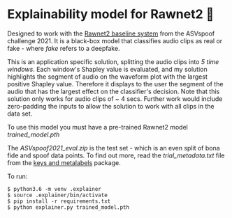 # Explainability model for Rawnet2 :mag_right:

Designed to work with the [Rawnet2 baseline system](https://github.com/asvspoof-challenge/2021/tree/main/DF/Baseline-RawNet2)
from the ASVspoof challenge 2021. It is a black-box model that classifies audio 
clips as real or fake - where *fake* refers to a deepfake.

This is an application specific solution, splitting the audio clips into
*5 time windows*. Each window's Shapley value is evaluated, and my solution
highlights the segment of audio on the waveform plot with the largest positive
Shapley value. Therefore it displays to the user the segment of the audio that has the
largest effect on the classifier's decision. Note that this solution only works for
audio clips of ~ 4 secs. Further work would include zero-padding the inputs to
allow the solution to work with all clips in the data set.

To use this model you must have a pre-trained Rawnet2 model *trained_model.pth*

The *ASVspoof2021_eval.zip* is the test set - which is an even split of 
bona fide and spoof data points. To find out more, read the *trial_metadata.txt*
file from the [keys and metalabels](https://www.asvspoof.org/asvspoof2021/DF-keys-full.tar.gz)
package.

To run:
```
$ python3.6 -m venv .explainer
$ source .explainer/bin/activate
$ pip install -r requirements.txt
$ python explainer.py trained_model.pth
```
